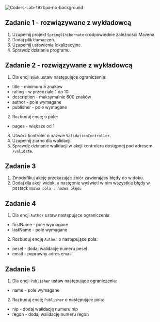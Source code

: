![Coders-Lab-1920px-no-background](https://user-images.githubusercontent.com/30623667/104709387-2b7ac180-571f-11eb-9b94-517aa6d501c9.png)



## Zadanie 1 - rozwiązywane z wykładowcą

1. Uzupełnij projekt `Spring01hibernate` o odpowiednie zależności Mavena.
2. Dodaj plik tłumaczeń.
3. Uzupełnij ustawienia lokalizacyjne.
4. Sprawdź działanie programu.


## Zadanie 2 - rozwiązywane z wykładowcą

1. Dla encji `Book` ustaw następujące ograniczenia:
- title - minimum 5 znaków
- rating - w przedziale 1 do 10
- description - maksymalnie 600 znaków
- author - pole wymagane
- publisher - pole wymagane

2. Rozbuduj encję o pole:
- pages - większe od 1 

3. Utwórz kontroler o nazwie `ValidationController`.
4. Uzupełnij ziarno dla walidacji.
5. Sprawdź działanie walidacji w akcji kontrolera dostępnej pod adresem `/validate`.


## Zadanie 3

1. Zmodyfikuj akcję przekazując zbiór zawierający błędy do widoku.
2. Dodaj dla akcji widok, a następnie wyświetl w nim wszystkie błędy w postaci:
`Nazwa pola : nazwa błędu`
 


## Zadanie 4

1. Dla encji `Author` ustaw następujące ograniczenia:
- firstName - pole wymagane
- lastName - pole wymagane

2. Rozbuduj encję `Author` o następujące pola:
- pesel - dodaj walidację numeru pesel
- email - poprawny adres email


## Zadanie 5

1. Dla encji `Publisher` ustaw następujące ograniczenia:
- name - pole wymagane

2. Rozbuduj encję `Publisher` o następujące pola:
- nip - dodaj walidację numeru nip
- regon - dodaj walidację numeru regon
